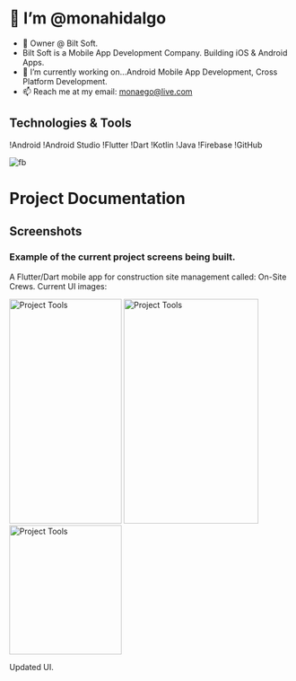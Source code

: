 # 👋 I’m @monahidalgo
- 👀 Owner @ Bilt Soft.
- Bilt Soft is a Mobile App Development Company. Building iOS & Android Apps.
- 🌱 I’m currently working on...Android Mobile App Development, Cross Platform Development.
- 📫 Reach me at my email: monaego@live.com
## Technologies & Tools

!Android
!Android Studio
!Flutter
!Dart
!Kotlin
!Java
!Firebase
!GitHub


![fb](https://github.com/user-attachments/assets/ca0b96e9-4f08-4476-a421-596999a2531d)




# Project Documentation

## Screenshots

### Example of the current project screens being built.

A Flutter/Dart mobile app for construction site management called: On-Site Crews. Current UI images:

<img src="https://github.com/user-attachments/assets/405fca39-5d49-4161-9287-5cddf3e83724" alt="Project Tools" width="200" height="400">
<img src="https://github.com/user-attachments/assets/0b06d41e-9394-48c0-ad2b-024f0b702b8a" alt="Project Tools" width="240" height="400">
<img src="https://github.com/user-attachments/assets/0c4d5ac5-4096-4d42-a751-e0eb77b541f0"alt="Project Tools" width="200" height="230">

Updated UI. 











<!---
monahidalgo/monahidalgo is a ✨ special ✨ repository because its `README.md` (this file) appears on your GitHub profile.
You can click the Preview link to take a look at your changes.
--->
